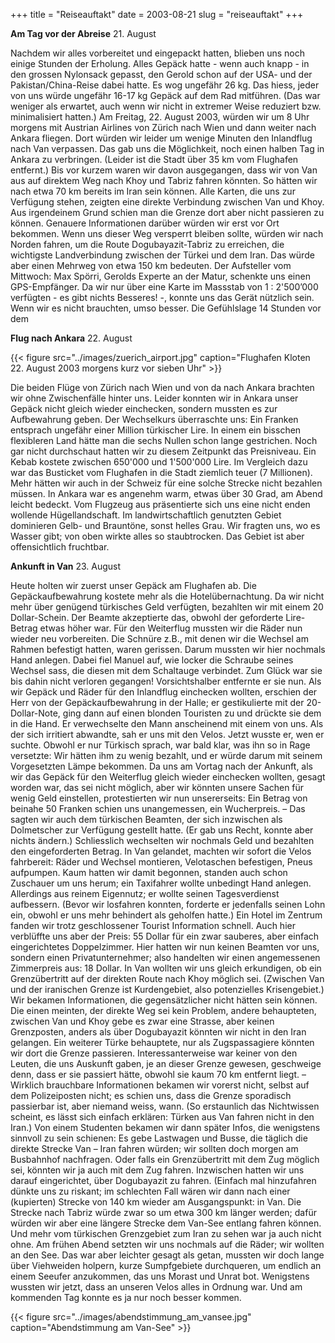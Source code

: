 +++
title = "Reiseauftakt"
date = 2003-08-21
slug = "reiseauftakt"
+++

**Am Tag vor der Abreise**
21. August

Nachdem wir alles vorbereitet und eingepackt hatten, blieben uns noch einige Stunden der Erholung.
Alles Gepäck hatte - wenn auch knapp - in den grossen Nylonsack gepasst, den Gerold schon auf der USA- und der Pakistan/China-Reise dabei hatte. Es wog ungefähr 26 kg. Das hiess, jeder von uns würde ungefähr 16-17 kg Gepäck auf dem Rad mitführen. (Das war weniger als erwartet, auch wenn wir nicht in extremer Weise reduziert bzw. minimalisiert hatten.)
Am Freitag, 22. August 2003, würden wir um 8 Uhr morgens mit Austrian Airlines von Zürich nach Wien und dann weiter nach Ankara fliegen. Dort würden wir leider um wenige Minuten den Inlandflug nach Van verpassen. Das gab uns die Möglichkeit, noch einen halben Tag in Ankara zu verbringen. (Leider ist die Stadt über 35 km vom Flughafen entfernt.)
Bis vor kurzem waren wir davon ausgegangen, dass wir von Van aus auf direktem Weg nach Khoy und Tabriz fahren könnten. So hätten wir nach etwa 70 km bereits im Iran sein können. Alle Karten, die uns zur Verfügung stehen, zeigten eine direkte Verbindung zwischen Van und Khoy. Aus irgendeinem Grund schien man die Grenze dort aber nicht passieren zu können. Genauere Informationen darüber würden wir erst vor Ort bekommen. Wenn uns dieser Weg versperrt bleiben sollte, würden wir nach Norden fahren, um die Route Dogubayazit-Tabriz zu erreichen, die wichtigste Landverbindung zwischen der Türkei und dem Iran. Das würde aber einen Mehrweg von etwa 150 km bedeuten.
Der Aufsteller vom Mittwoch: Max Spörri, Gerolds Experte an der Matur, schenkte uns einen GPS-Empfänger. Da wir nur über eine Karte im Massstab von 1 : 2'500’000 verfügten - es gibt nichts Besseres! -, konnte uns das Gerät nützlich sein. Wenn wir es nicht brauchten, umso besser.
Die Gefühlslage 14 Stunden vor dem 

**Flug nach Ankara**
22. August

{{< figure src="../images/zuerich_airport.jpg" caption="Flughafen Kloten 22. August 2003 morgens kurz vor sieben Uhr" >}}

Die beiden Flüge von Zürich nach Wien und von da nach Ankara brachten wir ohne Zwischenfälle hinter uns. Leider konnten wir in Ankara unser Gepäck nicht gleich wieder einchecken, sondern mussten es zur Aufbewahrung geben.
Der Wechselkurs überraschte uns: Ein Franken entsprach ungefähr einer Million türkischer Lire. In einem ein bisschen flexibleren Land hätte man die sechs Nullen schon lange gestrichen. Noch gar nicht durchschaut hatten wir zu diesem Zeitpunkt das Preisniveau. Ein Kebab kostete zwischen 650'000 und 1'500'000 Lire. Im Vergleich dazu war das Busticket vom Flughafen in die Stadt ziemlich teuer (7 Millionen). Mehr hätten wir auch in der Schweiz für eine solche Strecke nicht bezahlen müssen.
In Ankara war es angenehm warm, etwas über 30 Grad, am Abend leicht bedeckt. Vom Flugzeug aus präsentierte sich uns eine nicht enden wollende Hügellandschaft. Im landwirtschaftlich genutzten Gebiet dominieren Gelb- und Brauntöne, sonst helles Grau. Wir fragten uns, wo es Wasser gibt; von oben wirkte alles so staubtrocken. Das Gebiet ist aber offensichtlich fruchtbar.

**Ankunft in Van**
23. August

Heute holten wir zuerst unser Gepäck am Flughafen ab. Die Gepäckaufbewahrung kostete mehr als die Hotelübernachtung. Da wir nicht mehr über genügend türkisches Geld verfügten, bezahlten wir mit einem 20 Dollar-Schein. Der Beamte akzeptierte das, obwohl der geforderte Lire-Betrag etwas höher war.
Für den Weiterflug mussten wir die Räder nun wieder neu vorbereiten. Die Schnüre z.B., mit denen wir die Wechsel am Rahmen befestigt hatten, waren gerissen. Darum mussten wir hier nochmals Hand anlegen. Dabei fiel Manuel auf, wie locker die Schraube seines Wechsel sass, die diesen mit dem Schaltauge verbindet. Zum Glück war sie bis dahin nicht verloren gegangen! Vorsichtshalber entfernte er sie nun.
Als wir Gepäck und Räder für den Inlandflug einchecken wollten, erschien der Herr von der Gepäckaufbewahrung in der Halle; er gestikulierte mit der 20-Dollar-Note, ging dann auf einen blonden Touristen zu und drückte sie dem in die Hand. Er verwechselte den Mann anscheinend mit einem von uns. Als der sich irritiert abwandte, sah er uns mit den Velos. Jetzt wusste er, wen er suchte. Obwohl er nur Türkisch sprach, war bald klar, was ihn so in Rage versetzte: Wir hätten ihm zu wenig bezahlt, und er würde darum mit seinem Vorgesetzten Lämpe bekommen. Da uns am Vortag nach der Ankunft, als wir das Gepäck für den Weiterflug gleich wieder einchecken wollten, gesagt worden war, das sei nicht möglich, aber wir könnten unsere Sachen für wenig Geld einstellen, protestierten wir nun unsererseits: Ein Betrag von beinahe 50 Franken schien uns unangemessen, ein Wucherpreis. – Das sagten wir auch dem türkischen Beamten, der sich inzwischen als Dolmetscher zur Verfügung gestellt hatte. (Er gab uns Recht, konnte aber nichts ändern.) Schliesslich wechselten wir nochmals Geld und bezahlten den eingeforderten Betrag.
In Van gelandet, machten wir sofort die Velos fahrbereit: Räder und Wechsel montieren, Velotaschen befestigen, Pneus aufpumpen. Kaum hatten wir damit begonnen, standen auch schon Zuschauer um uns herum; ein Taxifahrer wollte unbedingt Hand anlegen. Allerdings aus reinem Eigennutz; er wollte seinen Tagesverdienst aufbessern. (Bevor wir losfahren konnten, forderte er jedenfalls seinen Lohn ein, obwohl er uns mehr behindert als geholfen hatte.)
Ein Hotel im Zentrum fanden wir trotz geschlossener Tourist Information schnell. Auch hier verblüffte uns aber der Preis: 55 Dollar für ein zwar sauberes, aber einfach eingerichtetes Doppelzimmer. Hier hatten wir nun keinen Beamten vor uns, sondern einen Privatunternehmer; also handelten wir einen angemessenen Zimmerpreis aus: 18 Dollar.
In Van wollten wir uns gleich erkundigen, ob ein Grenzübertritt auf der direkten Route nach Khoy möglich sei. (Zwischen Van und der iranischen Grenze ist Kurdengebiet, also potenzielles Krisengebiet.) Wir bekamen Informationen, die gegensätzlicher nicht hätten sein können. Die einen meinten, der direkte Weg sei kein Problem, andere behaupteten, zwischen Van und Khoy gebe es zwar eine Strasse, aber keinen Grenzposten, anders als über Dogubayazit könnten wir nicht in den Iran gelangen. Ein weiterer Türke behauptete, nur als Zugspassagiere könnten wir dort die Grenze passieren. Interessanterweise war keiner von den Leuten, die uns Auskunft gaben, je an dieser Grenze gewesen, geschweige denn, dass er sie passiert hätte, obwohl sie kaum 70 km entfernt liegt. – Wirklich brauchbare Informationen bekamen wir vorerst nicht, selbst auf dem Polizeiposten nicht; es schien uns, dass die Grenze sporadisch passierbar ist, aber niemand weiss, wann. (So erstaunlich das Nichtwissen scheint, es lässt sich einfach erklären: Türken aus Van fahren nicht in den Iran.)
Von einem Studenten bekamen wir dann später Infos, die wenigstens sinnvoll zu sein schienen: Es gebe Lastwagen und Busse, die täglich die direkte Strecke Van – Iran fahren würden; wir sollten doch morgen am Busbahnhof nachfragen. Oder falls ein Grenzübertritt mit dem Zug möglich sei, könnten wir ja auch mit dem Zug fahren.
Inzwischen hatten wir uns darauf eingerichtet, über Dogubayazit zu fahren. (Einfach mal hinzufahren dünkte uns zu riskant; im schlechten Fall wären wir dann nach einer (kupierten) Strecke von 140 km wieder am Ausgangspunkt: in Van. Die Strecke nach Tabriz würde zwar so um etwa 300 km länger werden; dafür würden wir aber eine längere Strecke dem Van-See entlang fahren können. Und mehr vom türkischen Grenzgebiet zum Iran zu sehen war ja auch nicht ohne.
Am frühen Abend setzten wir uns nochmals auf die Räder; wir wollten an den See. Das war aber leichter gesagt als getan, mussten wir doch lange über Viehweiden holpern, kurze Sumpfgebiete durchqueren, um endlich an einem Seeufer anzukommen, das uns Morast und Unrat bot. Wenigstens wussten wir jetzt, dass an unseren Velos alles in Ordnung war. Und am kommenden Tag konnte es ja nur noch besser kommen.

{{< figure src="../images/abendstimmung_am_vansee.jpg" caption="Abendstimmung am Van-See" >}}
